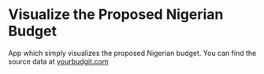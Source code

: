 # Visualize the Proposed Nigerian Budget

App which simply visualizes the proposed Nigerian budget. You can find the source data at [yourbudgit.com](https://yourbudgit.com/)
